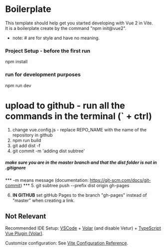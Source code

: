 # Boilerplate
This template should help get you started developing with Vue 2 in Vite.  
It is a boilerplate create by the command "npm init@vue2".

* note: # are for style and have no meaning.

### Project Setup - before the first run
npm install

### run for development purposes
npm run dev

# upload to github - run all the commands in the terminal (` + ctrl)
1.  change vue.config.js - replace REPO_NAME with the name of the repository in github
2. npm run build
3. git add dist -f
4. git commit -m 'adding dist subtree'
##### make sure you are in the master branch and that the dist folder is not in .gitignore
*** -m means message (documentation: https://git-scm.com/docs/git-commit) ***
5. git subtree push --prefix dist origin gh-pages

6. **IN GITHUB** set gitHub Pages to the branch "gh-pages" instead of "master" when creating a link.










## Not Relevant

Recommended IDE Setup:
[VSCode](https://code.visualstudio.com/) + [Volar](https://marketplace.visualstudio.com/items?itemName=Vue.volar) (and disable Vetur) + [TypeScript Vue Plugin (Volar)](https://marketplace.visualstudio.com/items?itemName=Vue.vscode-typescript-vue-plugin).

Customize configuration:
See [Vite Configuration Reference](https://vitejs.dev/config/).
